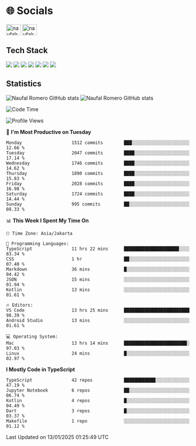 <h1 align="">🌐 Socials</h1>
<p align="left">
<a href="https://linkedin.com/in/naufal-romero-putra-pratama-9ab816177/" target="blank"><img align="center" src="https://raw.githubusercontent.com/rahuldkjain/github-profile-readme-generator/master/src/images/icons/Social/linked-in-alt.svg" alt="naufalromero" height="30" width="40" /></a>
<a href="https://instagram.com/naufalromero" target="blank"><img align="center" src="https://raw.githubusercontent.com/rahuldkjain/github-profile-readme-generator/master/src/images/icons/Social/instagram.svg" alt="naufalromero" height="30" width="40" /></a>
</p>


<h2 align="">Tech Stack</h2>
<div align="">
  <img src="https://img.shields.io/badge/next.js-000000?style=for-the-badge&logo=nextdotjs&logoColor=white"/>
 <img src="https://img.shields.io/badge/typescript-%23007ACC.svg?style=for-the-badge&logo=typescript&logoColor=white"/>
 <img src="https://img.shields.io/badge/react-%2320232a.svg?style=for-the-badge&logo=react&logoColor=%2361DAFB"/>
 <img src="https://img.shields.io/badge/tailwindcss-%2338B2AC.svg?style=for-the-badge&logo=tailwind-css&logoColor=white"/>
 <img src="https://img.shields.io/badge/Prisma-3982CE?style=for-the-badge&logo=Prisma&logoColor=white"/>
 <img src="https://img.shields.io/badge/javascript-%23323330.svg?style=for-the-badge&logo=javascript&logoColor=%23F7DF1E"/>
 <img src="https://img.shields.io/badge/java-%23ED8B00.svg?style=for-the-badge&logo=openjdk&logoColor=white"/>
</div>


<h2 align="">Statistics</h2>
<div align="">
<img src="https://github-readme-stats-xi-nine-74.vercel.app/api?username=romves&show_icons=true&theme=tokyonight&include_all_commits=true&count_private=true" alt="Naufal Romero GitHub stats"/>
<img src="https://github-readme-stats-xi-nine-74.vercel.app/api/top-langs/?username=romves&theme=tokyonight&hide_border=false&include_all_commits=true&count_private=true&layout=compact" alt="Naufal Romero GitHub stats"/>
</div>

<!--START_SECTION:waka-->
![Code Time](http://img.shields.io/badge/Code%20Time-1%2C904%20hrs%2027%20mins-blue)

![Profile Views](http://img.shields.io/badge/Profile%20Views-3-blue)

📅 **I'm Most Productive on Tuesday** 

```text
Monday                   1512 commits        ███░░░░░░░░░░░░░░░░░░░░░░   12.66 % 
Tuesday                  2047 commits        ████░░░░░░░░░░░░░░░░░░░░░   17.14 % 
Wednesday                1746 commits        ████░░░░░░░░░░░░░░░░░░░░░   14.62 % 
Thursday                 1890 commits        ████░░░░░░░░░░░░░░░░░░░░░   15.83 % 
Friday                   2028 commits        ████░░░░░░░░░░░░░░░░░░░░░   16.98 % 
Saturday                 1724 commits        ████░░░░░░░░░░░░░░░░░░░░░   14.44 % 
Sunday                   995 commits         ██░░░░░░░░░░░░░░░░░░░░░░░   08.33 % 
```


📊 **This Week I Spent My Time On** 

```text
🕑︎ Time Zone: Asia/Jakarta

💬 Programming Languages: 
TypeScript               11 hrs 22 mins      █████████████████████░░░░   83.34 % 
CSS                      1 hr                ██░░░░░░░░░░░░░░░░░░░░░░░   07.40 % 
Markdown                 36 mins             █░░░░░░░░░░░░░░░░░░░░░░░░   04.42 % 
JSON                     15 mins             ░░░░░░░░░░░░░░░░░░░░░░░░░   01.94 % 
Kotlin                   13 mins             ░░░░░░░░░░░░░░░░░░░░░░░░░   01.61 % 

🔥 Editors: 
VS Code                  13 hrs 25 mins      █████████████████████████   98.39 % 
Android Studio           13 mins             ░░░░░░░░░░░░░░░░░░░░░░░░░   01.61 % 

💻 Operating System: 
Mac                      13 hrs 14 mins      ████████████████████████░   97.03 % 
Linux                    24 mins             █░░░░░░░░░░░░░░░░░░░░░░░░   02.97 % 
```

**I Mostly Code in TypeScript** 

```text
TypeScript               42 repos            ████████████░░░░░░░░░░░░░   47.19 % 
Jupyter Notebook         6 repos             ██░░░░░░░░░░░░░░░░░░░░░░░   06.74 % 
Kotlin                   4 repos             █░░░░░░░░░░░░░░░░░░░░░░░░   04.49 % 
Dart                     3 repos             █░░░░░░░░░░░░░░░░░░░░░░░░   03.37 % 
Makefile                 1 repo              ░░░░░░░░░░░░░░░░░░░░░░░░░   01.12 % 
```




 Last Updated on 13/01/2025 01:25:49 UTC
<!--END_SECTION:waka-->
